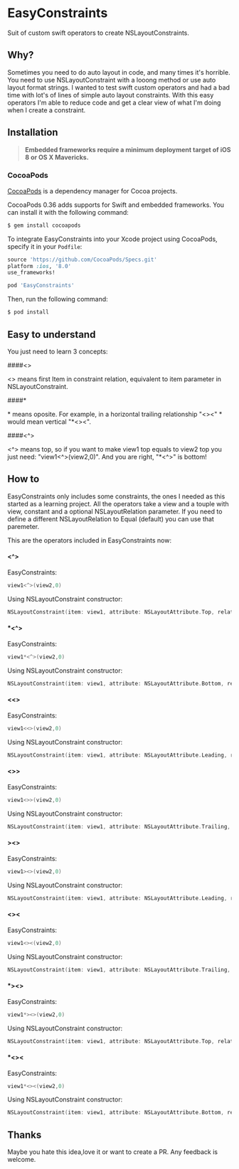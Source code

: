 # EasyConstraints
Suit of custom swift operators to create NSLayoutConstraints.

## Why?

Sometimes you need to do auto layout in code, and many times it's horrible. You need to use NSLayoutConstraint with a looong method or use auto layout format strings. I wanted to test swift custom operators and had a bad time with lot's of lines of simple auto layout constraints. With this easy operators I'm able to reduce code and get a clear view of what I'm doing when I create a constraint.

## Installation

> **Embedded frameworks require a minimum deployment target of iOS 8 or OS X Mavericks.**
>


### CocoaPods

[CocoaPods](http://cocoapods.org) is a dependency manager for Cocoa projects.

CocoaPods 0.36 adds supports for Swift and embedded frameworks. You can install it with the following command:

```bash
$ gem install cocoapods
```

To integrate EasyConstraints into your Xcode project using CocoaPods, specify it in your `Podfile`:

```ruby
source 'https://github.com/CocoaPods/Specs.git'
platform :ios, '8.0'
use_frameworks!

pod 'EasyConstraints'
```

Then, run the following command:

```bash
$ pod install
```


## Easy to understand

You just need to learn 3 concepts:

####<>

<> means first Item in constraint relation, equivalent to item parameter in NSLayoutConstraint.

####*

\* means oposite. For example, in a horizontal trailing relationship "<><" * would mean vertical "*<><".

####<^>

<^> means top, so if you want to make view1 top equals to view2 top you just need: "view1<^>(view2,0)". And you are right, "*<^>" is bottom!

## How to

EasyConstraints only includes some constraints, the ones I needed as this started as a learning project. All the operators take a view and a touple with view, constant and a optional NSLayoutRelation parameter. If you need to define a different NSLayoutRelation to Equal (default) you can use that paremeter.

This are the operators included in EasyConstraints now:

#### <^>

EasyConstraints:

```swift
view1<^>(view2,0)
```

Using NSLayoutConstraint constructor:

```swift
NSLayoutConstraint(item: view1, attribute: NSLayoutAttribute.Top, relatedBy: NSLayoutRelation.Equal, toItem: view2, attribute: NSLayoutAttribute.Top, multiplier: 1, constant: 0)
```

#### *<^>

EasyConstraints:

```swift
view1*<^>(view2,0)
```

Using NSLayoutConstraint constructor:

```swift
NSLayoutConstraint(item: view1, attribute: NSLayoutAttribute.Bottom, relatedBy: NSLayoutRelation.Equal, toItem: view2, attribute: NSLayoutAttribute.Bottom, multiplier: 1, constant: 0)
```

#### <<>

EasyConstraints:

```swift
view1<<>(view2,0)
```

Using NSLayoutConstraint constructor:

```swift
NSLayoutConstraint(item: view1, attribute: NSLayoutAttribute.Leading, relatedBy: NSLayoutRelation.Equal, toItem: view2, attribute: NSLayoutAttribute.Leading, multiplier: 1, constant: 0)
```

#### <>>

EasyConstraints:

```swift
view1<>>(view2,0)
```

Using NSLayoutConstraint constructor:

```swift
NSLayoutConstraint(item: view1, attribute: NSLayoutAttribute.Trailing, relatedBy: NSLayoutRelation.Equal, toItem: view2, attribute: NSLayoutAttribute.Trailing, multiplier: 1, constant: 0)
```

#### ><>

EasyConstraints:

```swift
view1><>(view2,0)
```

Using NSLayoutConstraint constructor:

```swift
NSLayoutConstraint(item: view1, attribute: NSLayoutAttribute.Leading, relatedBy: NSLayoutRelation.Equal, toItem: view2, attribute: NSLayoutAttribute.Trailing, multiplier: 1, constant: 0)
```

#### <><

EasyConstraints:

```swift
view1<><(view2,0)
```

Using NSLayoutConstraint constructor:

```swift
NSLayoutConstraint(item: view1, attribute: NSLayoutAttribute.Trailing, relatedBy: NSLayoutRelation.Equal, toItem: view2, attribute: NSLayoutAttribute.Leading, multiplier: 1, constant: 0)
```

#### *><>

EasyConstraints:

```swift
view1*><>(view2,0)
```

Using NSLayoutConstraint constructor:

```swift
NSLayoutConstraint(item: view1, attribute: NSLayoutAttribute.Top, relatedBy: NSLayoutRelation.Equal, toItem: view2, attribute: NSLayoutAttribute.Bottom, multiplier: 1, constant: 0)
```

#### *<><

EasyConstraints:

```swift
view1*<><(view2,0)
```

Using NSLayoutConstraint constructor:

```swift
NSLayoutConstraint(item: view1, attribute: NSLayoutAttribute.Bottom, relatedBy: NSLayoutRelation.Equal, toItem: view2, attribute: NSLayoutAttribute.Top, multiplier: 1, constant: 0)
```

## Thanks

Maybe you hate this idea,love it or want to create a PR. Any feedback is welcome. 





